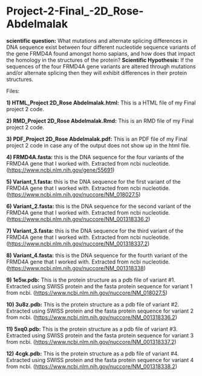 # Project-2-Final_-2D_Rose-Abdelmalak

**scientific question:**
What mutations and alternate splicing differences in DNA sequence exist between four different nucleotide sequence variants of the gene FRMD4A found amongst homo sapians, and how does that impact the homology in the structures of the protein? 
**Scientific Hypothesis:**
If the sequences of the four FRMD4A gene variants are altered through mutations and/or alternate splicing then they will exhibit differences in their protein structures.

Files:

**1) HTML_Project 2D_Rose Abdelmalak.html:** 
This is a HTML file of my Final project 2 code. 

**2) RMD_Project 2D_Rose Abdelmalak.Rmd:** 
This is an RMD file of my Final project 2 code. 

**3) PDF_Project 2D_Rose Abdelmalak.pdf:** 
This is an PDF file of my Final project 2 code in case any of the output does not show up in the html file. 

**4) FRMD4A.fasta:** 
this is the DNA sequence for the four variants of the FRMD4A gene that I worked with. Extracted from ncbi nucleotide. 
(https://www.ncbi.nlm.nih.gov/gene/55691)

**5) Variant_1.fasta:** 
this is the DNA sequence for the first variant of the FRMD4A gene that I worked with. Extracted from ncbi nucleotide. 
(https://www.ncbi.nlm.nih.gov/nuccore/NM_018027.5)

**6) Variant_2.fasta:** 
this is the DNA sequence for the second variant of the FRMD4A gene that I worked with. Extracted from ncbi nucleotide. 
(https://www.ncbi.nlm.nih.gov/nuccore/NM_001318336.2)

**7) Variant_3.fasta:** 
this is the DNA sequence for the third variant of the FRMD4A gene that I worked with. Extracted from ncbi nucleotide. 
(https://www.ncbi.nlm.nih.gov/nuccore/NM_001318337.2)

**8) Variant_4.fasta:** 
this is the DNA sequence for the fourth variant of the FRMD4A gene that I worked with. Extracted from ncbi nucleotide. 
(https://www.ncbi.nlm.nih.gov/nuccore/NM_001318338)

**9) 1e5w.pdb:**
This is the protein structure as a pdb file of variant #1. Extracted using SWISS protein and the fasta protein sequence for variant 1 from ncbi.
(https://www.ncbi.nlm.nih.gov/nuccore/NM_018027.5)

**10) 3u8z.pdb:**
This is the protein structure as a pdb file of variant #2. Extracted using SWISS protein and the fasta protein sequence for variant 2 from ncbi. 
(https://www.ncbi.nlm.nih.gov/nuccore/NM_001318336.2)

**11) 5xq0.pdb:**
This is the protein structure as a pdb file of variant #3. Extracted using SWISS protein and the fasta protein sequence for variant 3 from ncbi. 
(https://www.ncbi.nlm.nih.gov/nuccore/NM_001318337.2)

**12) 4cgk.pdb:**
This is the protein structure as a pdb file of variant #4. Extracted using SWISS protein and the fasta protein sequence for variant 4 from ncbi. 
(https://www.ncbi.nlm.nih.gov/nuccore/NM_001318338.2)

